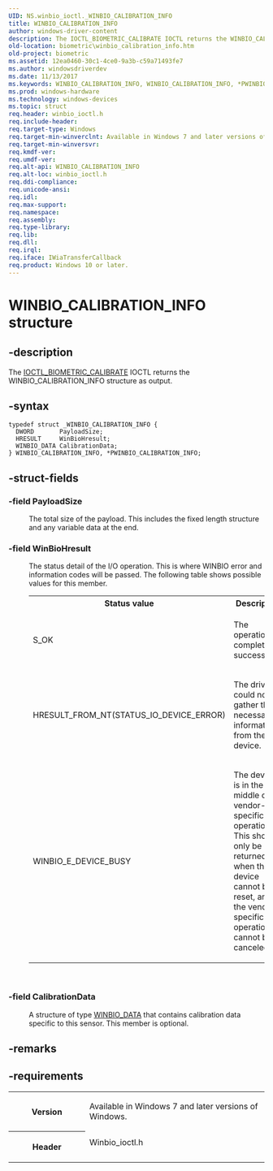 ```yaml
---
UID: NS.winbio_ioctl._WINBIO_CALIBRATION_INFO
title: WINBIO_CALIBRATION_INFO
author: windows-driver-content
description: The IOCTL_BIOMETRIC_CALIBRATE IOCTL returns the WINBIO_CALIBRATION_INFO structure as output.
old-location: biometric\winbio_calibration_info.htm
old-project: biometric
ms.assetid: 12ea0460-30c1-4ce0-9a3b-c59a71493fe7
ms.author: windowsdriverdev
ms.date: 11/13/2017
ms.keywords: WINBIO_CALIBRATION_INFO, WINBIO_CALIBRATION_INFO, *PWINBIO_CALIBRATION_INFO
ms.prod: windows-hardware
ms.technology: windows-devices
ms.topic: struct
req.header: winbio_ioctl.h
req.include-header: 
req.target-type: Windows
req.target-min-winverclnt: Available in Windows 7 and later versions of Windows.
req.target-min-winversvr: 
req.kmdf-ver: 
req.umdf-ver: 
req.alt-api: WINBIO_CALIBRATION_INFO
req.alt-loc: winbio_ioctl.h
req.ddi-compliance: 
req.unicode-ansi: 
req.idl: 
req.max-support: 
req.namespace: 
req.assembly: 
req.type-library: 
req.lib: 
req.dll: 
req.irql: 
req.iface: IWiaTransferCallback
req.product: Windows 10 or later.
---
```


# WINBIO_CALIBRATION_INFO structure



## -description
<p>The <a href="https://msdn.microsoft.com/library/windows/hardware/ff536427">IOCTL_BIOMETRIC_CALIBRATE</a> IOCTL returns the WINBIO_CALIBRATION_INFO structure as output.</p>


## -syntax

````
typedef struct _WINBIO_CALIBRATION_INFO {
  DWORD       PayloadSize;
  HRESULT     WinBioHresult;
  WINBIO_DATA CalibrationData;
} WINBIO_CALIBRATION_INFO, *PWINBIO_CALIBRATION_INFO;
````


## -struct-fields
<dl>

### -field <b>PayloadSize</b>

<dd>
<p>The total size of the payload.  This includes the fixed length structure and any variable data at the end.</p>
</dd>

### -field <b>WinBioHresult</b>

<dd>
<p>The status detail of the I/O operation.  This is where WINBIO error and information codes will be passed. The following table shows possible values for this member.</p>
<table>
<tr>
<th>Status value</th>
<th>Description</th>
</tr>
<tr>
<td>
<p>S_OK</p>
</td>
<td>
<p>The operation completed successfully.</p>
</td>
</tr>
<tr>
<td>
<p>HRESULT_FROM_NT(STATUS_IO_DEVICE_ERROR)</p>
</td>
<td>
<p>The driver could not gather the necessary information from the device.</p>
</td>
</tr>
<tr>
<td>
<p>WINBIO_E_DEVICE_BUSY</p>
</td>
<td>
<p>The device is in the middle of a vendor-specific operation.  This should only be returned when the device cannot be reset, and the vendor-specific operation cannot be canceled.</p>
</td>
</tr>
</table>
<p> </p>
</dd>

### -field <b>CalibrationData</b>

<dd>
<p>A structure of type <a href="https://msdn.microsoft.com/library/windows/hardware/ff536469">WINBIO_DATA</a> that contains calibration data specific to this sensor.  This member is optional.</p>
</dd>
</dl>

## -remarks


## -requirements
<table>
<tr>
<th width="30%">
<p>Version</p>
</th>
<td width="70%">
<p>Available in Windows 7 and later versions of Windows.</p>
</td>
</tr>
<tr>
<th width="30%">
<p>Header</p>
</th>
<td width="70%">
<dl>
<dt>Winbio_ioctl.h</dt>
</dl>
</td>
</tr>
</table>